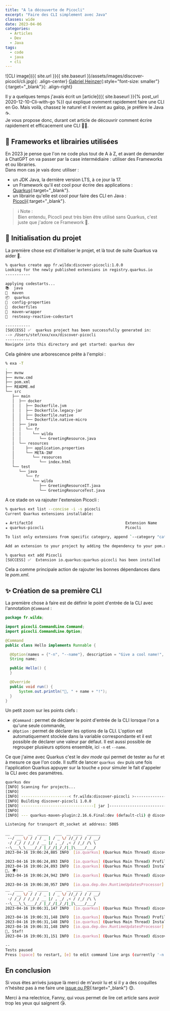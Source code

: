 ```yaml
---
title: "A la découverte de Picocli"
excerpt: "Faire des CLI simplement avec Java"
classes: wide
date: 2023-04-06
categories:
  - Articles
  - Dev
  - Java
tags:
  - code
  - java
  - cli
---
```

<meta content="{{ site.url }}{{ site.baseurl }}/assets/images/discover-picocli/cli.jpg" property="og:image">

![CLI image]({{ site.url }}{{ site.baseurl }}/assets/images/discover-picocli/cli.jpg){: .align-center}
[Gabriel Heinzer](https://unsplash.com/photos/xbEVM6oJ1Fs?utm_source=unsplash&utm_medium=referral&utm_content=creditShareLink){:style="font-size: smaller"}{:target="_blank"}{: .align-right}

Il y a quelques temps j'avais écrit un [article]({{ site.baseurl }}{% post_url 2020-12-10-Cli-with-go %}) qui explique comment rapidement faire une CLI en Go.
Mais voilà, chassez le naturel et il revient au galop, je préfère le Java ☕️.  
Je vous propose donc, durant cet article de découvrir comment écrire rapidement et efficacement une CLI 🧑‍💻.

## 🧩 Frameworks et librairies utilisées

En 2023 je pense que l'on ne code plus tout de A à Z, et avant de demander à ChatGPT on va passer par la case intermédiaire : utiliser des Frameworks et ou librairies.  
Dans mon cas je vais donc utiliser : 
 - un JDK Java, la dernière version LTS, à ce jour la 17.
 - un Framework qu'il est cool pour écrire des applications : [Quarkus](https://quarkus.io/){:target="_blank"}.
 - un librairie qu'elle est cool pour faire des CLI en Java : [Picocli](https://picocli.info/){:target="_blank"}.

 > ℹ️ Note :  
 > Bien entendu, Picocli peut très bien être utilisé sans Quarkus, c'est juste que j'adore ce Framework 🤩.

## 🎉 Initialisation du projet

La première chose est d'initialiser le projet, et là tout de suite Quarkus va aider 🤩.

```bash
% quarkus create app fr.wilda:discover-picocli:1.0.0
Looking for the newly published extensions in registry.quarkus.io
-----------

applying codestarts...
📚  java
🔨  maven
📦  quarkus
📝  config-properties
🔧  dockerfiles
🔧  maven-wrapper
🚀  resteasy-reactive-codestart

-----------
[SUCCESS] ✅  quarkus project has been successfully generated in:
--> /Users/stef/xxx/xxx/discover-picocli
-----------
Navigate into this directory and get started: quarkus dev
```

Cela génère une arborescence prête à l'emploi : 
```bash
% exa -T   
.
├── mvnw
├── mvnw.cmd
├── pom.xml
├── README.md
└── src
   ├── main
   │  ├── docker
   │  │  ├── Dockerfile.jvm
   │  │  ├── Dockerfile.legacy-jar
   │  │  ├── Dockerfile.native
   │  │  └── Dockerfile.native-micro
   │  ├── java
   │  │  └── fr
   │  │     └── wilda
   │  │        └── GreetingResource.java
   │  └── resources
   │     ├── application.properties
   │     └── META-INF
   │        └── resources
   │           └── index.html
   └── test
      └── java
         └── fr
            └── wilda
               ├── GreetingResourceIT.java
               └── GreetingResourceTest.java
```

A ce stade on va rajouter l'extension Picocli : 
```bash
% quarkus ext list --concise -i -s picocli
Current Quarkus extensions installable: 

✬ ArtifactId                                         Extension Name
✬ quarkus-picocli                                    Picocli

To list only extensions from specific category, append `--category "categoryId"` to your command line.

Add an extension to your project by adding the dependency to your pom.xml or use `quarkus extension add "artifactId"`

% quarkus ext add Picocli          
[SUCCESS] ✅  Extension io.quarkus:quarkus-picocli has been installed
```

Cela a comme principale action de rajouter les bonnes dépendances dans le _pom.xml_.

## ✨ Création de sa première CLI

La première chose à faire est de définir le point d'entrée de la CLI avec l'annotation `@Command` : 

```java
package fr.wilda;

import picocli.CommandLine.Command;
import picocli.CommandLine.Option;

@Command
public class Hello implements Runnable {

  @Option(names = {"-n", "--name"}, description = "Give a cool name!", defaultValue = "🌍")
  String name;

  public Hello() { 
  }

  @Override
  public void run() {
      System.out.println("👋, " + name + "!");
  }
}
```

Un petit zoom sur les points clefs :
 - `@Command` : permet de déclarer le point d'entrée de la CLI lorsque l'on a qu'une seule commande,
 - `@Option` : permet de déclarer les options de la CLI. 
    L'option est automatiquement stockée dans la variable correspondante et il est possible de déclarer une valeur par défaut.
    Il est aussi possible de regrouper plusieurs options ensemble, ici `-n` et `--name`.


Ce que j'aime avec Quarkus c'est le _dev mode_ qui permet de tester au fur et à mesure ce que l'on code.
Il suffit de lancer `quarkus dev` puis une fois l'application Quarkus appuyer sur la touche `e` pour simuler le fait d'appeler la CLI avec des paramètres.

```bash
quarkus dev
[INFO] Scanning for projects...
[INFO] 
[INFO] ---------------------< fr.wilda:discover-picocli >----------------------
[INFO] Building discover-picocli 1.0.0
[INFO] --------------------------------[ jar ]---------------------------------
[INFO] 
[INFO] --- quarkus-maven-plugin:2.16.6.Final:dev (default-cli) @ discover-picocli ---

Listening for transport dt_socket at address: 5005

__  ____  __  _____   ___  __ ____  ______ 
 --/ __ \/ / / / _ | / _ \/ //_/ / / / __/ 
 -/ /_/ / /_/ / __ |/ , _/ ,< / /_/ /\ \   
--\___\_\____/_/ |_/_/|_/_/|_|\____/___/   
2023-04-16 19:06:24,885 INFO  [io.quarkus] (Quarkus Main Thread) discover-picocli 1.0.0 on JVM (powered by Quarkus 2.16.6.Final) started in 0.969s. Listening on: http://localhost:8080

2023-04-16 19:06:24,893 INFO  [io.quarkus] (Quarkus Main Thread) Profile dev activated. Live Coding activated.
2023-04-16 19:06:24,893 INFO  [io.quarkus] (Quarkus Main Thread) Installed features: [cdi, picocli, resteasy-reactive, smallrye-context-propagation, vertx]
👋, 🌍!
2023-04-16 19:06:24,942 INFO  [io.quarkus] (Quarkus Main Thread) discover-picocli stopped in 0.004s

2023-04-16 19:06:30,957 INFO  [io.qua.dep.dev.RuntimeUpdatesProcessor] (Aesh InputStream Reader) Restarting as requested by the user.
__  ____  __  _____   ___  __ ____  ______ 
 --/ __ \/ / / / _ | / _ \/ //_/ / / / __/ 
 -/ /_/ / /_/ / __ |/ , _/ ,< / /_/ /\ \   
--\___\_\____/_/ |_/_/|_/_/|_|\____/___/   
2023-04-16 19:06:31,147 INFO  [io.quarkus] (Quarkus Main Thread) discover-picocli 1.0.0 on JVM (powered by Quarkus 2.16.6.Final) started in 0.184s. Listening on: http://localhost:8080

2023-04-16 19:06:31,148 INFO  [io.quarkus] (Quarkus Main Thread) Profile dev activated. Live Coding activated.
2023-04-16 19:06:31,148 INFO  [io.quarkus] (Quarkus Main Thread) Installed features: [cdi, picocli, resteasy-reactive, smallrye-context-propagation, vertx]
2023-04-16 19:06:31,148 INFO  [io.qua.dep.dev.RuntimeUpdatesProcessor] (Aesh InputStream Reader) Live reload total time: 0.198s 
👋, Stef!
2023-04-16 19:06:31,151 INFO  [io.quarkus] (Quarkus Main Thread) discover-picocli stopped in 0.001s

--
Tests paused
Press [space] to restart, [e] to edit command line args (currently '-n Stef'), [r] to resume testing, [o] Toggle test output, [:] for the terminal, [h] for more options>
```
## En conclusion
 
Si vous êtes arrivés jusque là merci de m'avoir lu et si il y a des coquilles n'hésitez pas à me faire une [issue ou PR](https://github.com/philippart-s/blog){:target="_blank"} 😊.

Merci à ma relectrice, Fanny, qui vous permet de lire cet article sans avoir trop les yeux qui saignent 😘.